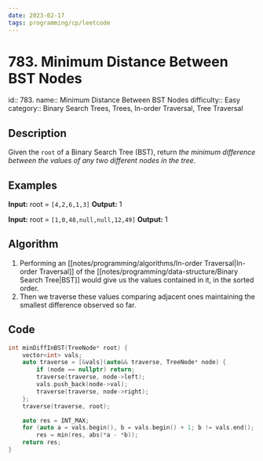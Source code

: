 ```yaml
---
date: 2023-02-17
tags: programming/cp/leetcode
---
```


# 783. Minimum Distance Between BST Nodes 

id:: 783. 
name:: Minimum Distance Between BST Nodes
difficulty:: Easy
category:: Binary Search Trees, Trees, In-order Traversal, Tree Traversal

## Description
Given the `root` of a Binary Search Tree (BST), return _the minimum difference between the values of any two different nodes in the tree_.

## Examples
**Input:** root = `[4,2,6,1,3]`
**Output:** 1

**Input:** root = `[1,0,48,null,null,12,49]`
**Output:** 1

## Algorithm
1. Performing an [[notes/programming/algorithms/In-order Traversal|In-order Traversal]] of the [[notes/programming/data-structure/Binary Search Tree|BST]] would give us the values contained in it, in the sorted order. 
2. Then we traverse these values comparing adjacent ones maintaining the smallest difference observed so far.

## Code
```cpp
int minDiffInBST(TreeNode* root) {
	vector<int> vals;
	auto traverse = [&vals](auto&& traverse, TreeNode* node) {
		if (node == nullptr) return;
		traverse(traverse, node->left);
		vals.push_back(node->val);
		traverse(traverse, node->right);
	};
	traverse(traverse, root);

	auto res = INT_MAX;
	for (auto a = vals.begin(), b = vals.begin() + 1; b != vals.end(); ++a, ++b)
		res = min(res, abs(*a - *b));
	return res;
}
```